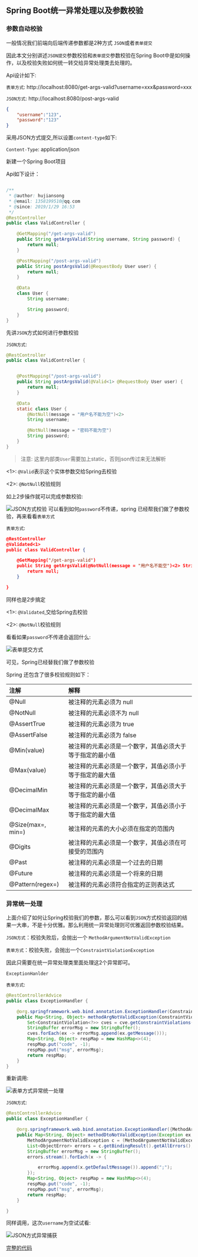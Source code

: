 ## Spring Boot统一异常处理以及参数校验


### 参数自动校验

一般情况我们前端向后端传递参数都是2种方式 `JSON`或者`表单提交`

因此本文分别讲述`JSON提交`参数校验和`表单提交`参数校验在Spring Boot中是如何操作，以及校验失败如何统一转交给异常处理类去处理的。

Api设计如下:

`表单方式`: http://localhost:8080/get-args-valid?username=xxx&password=xxx

`JSON方式`: http://localhost:8080/post-args-valid

```json
{
    "username":"123",
    "password":"123"
}

```

采用JSON方式提交,所以设置`content-type`如下:

`Content-Type`: application/json

新建一个Spring Boot项目


Api如下设计：

```java

/**
 * @author: hujiansong
 * @email: 1358199510@qq.com
 * @since: 2019/1/29 16:53
 */
@RestController
public class ValidController {

    @GetMapping("/get-args-valid")
    public String getArgsValid(String username, String password) {
        return null;
    }

    @PostMapping("/post-args-valid")
    public String postArgsValid(@RequestBody User user) {
        return null;
    }

    @Data
    class User {
        String username;

        String password;
    }
}

```

先讲`JSON`方式如何进行参数校验

`JSON方式`:

```java
@RestController
public class ValidController {


    @PostMapping("/post-args-valid")
    public String postArgsValid(@Valid<1> @RequestBody User user) {
        return null;
    }

    @Data
    static class User {
        @NotNull(message = "用户名不能为空")<2>
        String username;

        @NotNull(message = "密码不能为空")
        String password;
    }
}

```

> 注意: 这里内部类`User`需要加上static，否则json传过来无法解析

<1>: `@Valid`表示这个实体参数交给Spring去校验

<2>: `@NotNull`校验规则

如上2步操作就可以完成参数校验:

![JSON方式校验](http://ww1.sinaimg.cn/large/005RZJcZgy1fznkixga6xj30i30n2mxt.jpg)
可以看到如何`password`不传递，spring 已经帮我们做了参数校验，再来看看`表单方式`

`表单方式`:

```json
@RestController
@Validated<1>
public class ValidController {

    @GetMapping("/get-args-valid")
    public String getArgsValid(@NotNull(message = "用户名不能空")<2> String username, @NotNull(message = "密码不能为空") String password) {
        return null;
    }

}

```
同样也是2步搞定

<1>: `@Validated`,交给Spring去校验

<2>: `@NotNull`校验规则

看看如果`password`不传递会返回什么:

![表单提交方式](http://ww1.sinaimg.cn/large/005RZJcZgy1fznkslxzf8j30j10dxdg2.jpg)


可见，Spring已经替我们做了参数校验

Spring 还包含了很多校验规则如下：

|注解|解释|
|:----|:-----|
|@Null|   被注释的元素必须为 null    |
|@NotNull|    被注释的元素必须不为 null    |
|@AssertTrue|     被注释的元素必须为 true    |
|@AssertFalse|    被注释的元素必须为 false    |
|@Min(value)  |   被注释的元素必须是一个数字，其值必须大于等于指定的最小值    |
|@Max(value)   |  被注释的元素必须是一个数字，其值必须小于等于指定的最大值    |
|@DecimalMin | 被注释的元素必须是一个数字，其值必须大于等于指定的最小值    |
|@DecimalMax | 被注释的元素必须是一个数字，其值必须小于等于指定的最大值    |
|@Size(max=, min=)   |被注释的元素的大小必须在指定的范围内    |
|@Digits     | 被注释的元素必须是一个数字，其值必须在可接受的范围内    |
|@Past|   被注释的元素必须是一个过去的日期    |
|@Future|     被注释的元素必须是一个将来的日期    |
|@Pattern(regex=)|  被注释的元素必须符合指定的正则表达式|


### 异常统一处理

上面介绍了如何让Spring校验我们的参数，那么可以看到`JSON`方式校验返回的结果一大串，不是十分优雅。那么利用统一异常处理则可优雅返回参数校验结果。

`JSON方式`：校验失败后，会抛出一个 `MethodArgumentNotValidException`

`表单方式`：校验失败，会抛出一个`ConstraintViolationException`

因此只需要在统一异常处理类里面处理这2个异常即可。


`ExceptionHanlder`

`表单方式`:

```java
@RestControllerAdvice
public class ExceptionHandler {

    @org.springframework.web.bind.annotation.ExceptionHandler(ConstraintViolationException.class)
    public Map<String, Object> methodArgNotValidException(ConstraintViolationException cve, HttpServletRequest httpServletRequest) {
        Set<ConstraintViolation<?>> cves = cve.getConstraintViolations();
        StringBuffer errorMsg = new StringBuffer();
        cves.forEach(ex -> errorMsg.append(ex.getMessage()));
        Map<String, Object> respMap = new HashMap<>(4);
        respMap.put("code", -1);
        respMap.put("msg", errorMsg);
        return respMap;
    }
}
```

重新调用:

![表单方式异常统一处理](http://ww1.sinaimg.cn/large/005RZJcZgy1fznl5qrt75j30i20fft8w.jpg)


`JSON方式`:

```java
@RestControllerAdvice
public class ExceptionHandler {

    @org.springframework.web.bind.annotation.ExceptionHandler({MethodArgumentNotValidException.class})
    public Map<String, Object> methodDtoNotValidException(Exception ex, HttpServletRequest request) {
        MethodArgumentNotValidException c = (MethodArgumentNotValidException) ex;
        List<ObjectError> errors = c.getBindingResult().getAllErrors();
        StringBuffer errorMsg = new StringBuffer();
        errors.stream().forEach(x -> {

            errorMsg.append(x.getDefaultMessage()).append(";");
        });
        Map<String, Object> respMap = new HashMap<>(4);
        respMap.put("code", -1);
        respMap.put("msg", errorMsg);
        return respMap;
    }

}
```

同样调用，这次`username`为空试试看:

![JSON方式异常捕获](http://ww1.sinaimg.cn/large/005RZJcZgy1fznlahvswfj30id0hyq34.jpg)

[完整的代码](https://github.com/jounghu/Spring-boot-args-valid)




